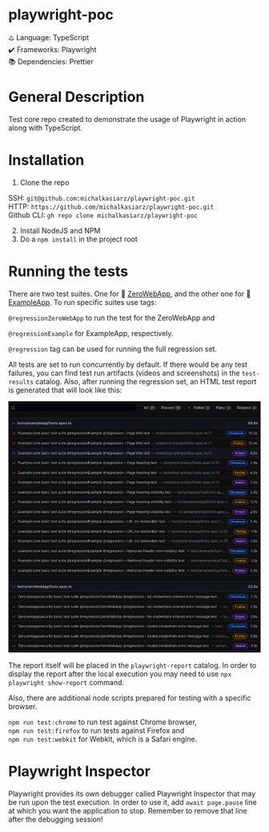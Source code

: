 # playwright-poc

:hotsprings: Language: TypeScript  
:heavy_check_mark: Frameworks: Playwright  
:books: Dependencies: Prettier

# General Description

Test core repo created to demonstrate the usage of Playwright in action along with TypeScript.

# Installation

1. Clone the repo

SSH: `git@github.com:michalkasiarz/playwright-poc.git`  
HTTP: `https://github.com/michalkasiarz/playwright-poc.git`  
Github CLI: `gh repo clone michalkasiarz/playwright-poc`

2. Install NodeJS and NPM
3. Do a `npm install` in the project root

# Running the tests

There are two test suites. One for :link: [ZeroWebApp](http://zero.webappsecurity.com), and the other one for :link: [ExampleApp](https://example.com/). To run specific suites use tags:

`@regressionZeroWebApp` to run the test for the ZeroWebApp and

`@regressionExample` for ExampleApp, respectively.

`@regression` tag can be used for running the full regression set.

All tests are set to run concurrently by default. If there would be any test failures, you can find test run artifacts (videos and screenshots) in the `test-results` catalog. Also, after running the regression set, an HTML test report is generated that will look like this:

![alt text](test-results.png)

The report itself will be placed in the `playwright-report` catalog. In order to display the report after the local execution you may need to use `npx playwright show-report` command.

Also, there are additional node scripts prepared for testing with a specific browser.

`npm run test:chrome` to run test against Chrome browser,  
`npm run test:firefox` to run tests against Firefox and  
`npm run test:webkit` for Webkit, which is a Safari engine.

# Playwright Inspector

Playwright provides its own debugger called Playwright Inspector that may be run upon the test execution. In order to use it, add `await page.pause` line at which you want the application to stop. Remember to remove that line after the debugging session!
